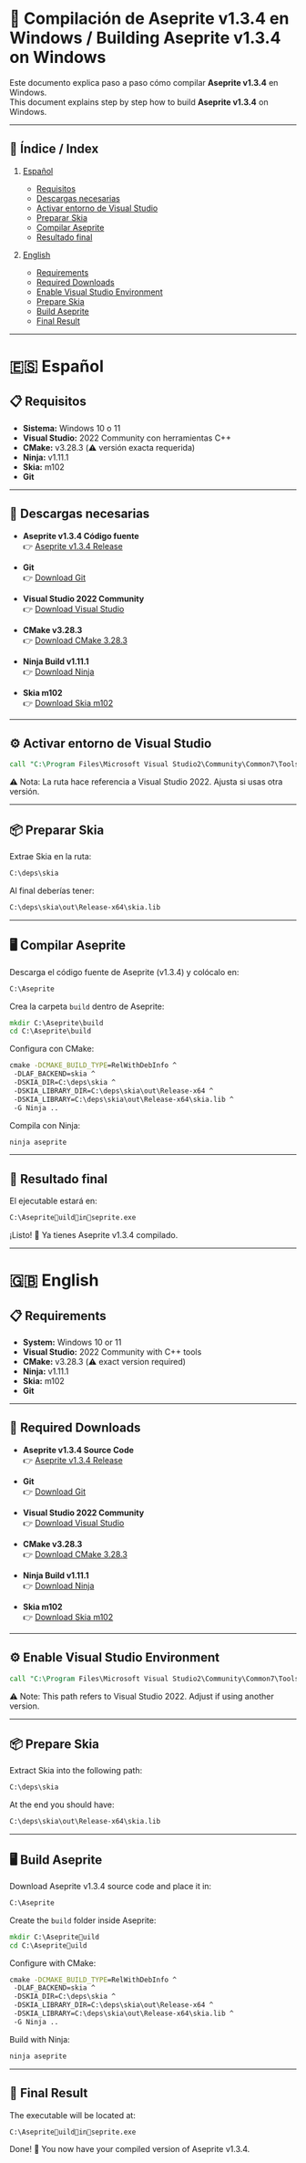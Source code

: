 # 🎨 Compilación de Aseprite v1.3.4 en Windows / Building Aseprite v1.3.4 on Windows  

Este documento explica paso a paso cómo compilar **Aseprite v1.3.4** en Windows.  
This document explains step by step how to build **Aseprite v1.3.4** on Windows.  

---

## 📑 Índice / Index  

1. [Español](#-español)  
   - [Requisitos](#-requisitos)  
   - [Descargas necesarias](#-descargas-necesarias)  
   - [Activar entorno de Visual Studio](#️-activar-entorno-de-visual-studio)  
   - [Preparar Skia](#-preparar-skia)  
   - [Compilar Aseprite](#️-compilar-aseprite)  
   - [Resultado final](#-resultado-final)  

2. [English](#-english)  
   - [Requirements](#-requirements)  
   - [Required Downloads](#-required-downloads)  
   - [Enable Visual Studio Environment](#️-enable-visual-studio-environment)  
   - [Prepare Skia](#-prepare-skia)  
   - [Build Aseprite](#️-build-aseprite)  
   - [Final Result](#-final-result)  

---

# 🇪🇸 Español  

## 📋 Requisitos  
- **Sistema:** Windows 10 o 11  
- **Visual Studio:** 2022 Community con herramientas C++  
- **CMake:** v3.28.3 (⚠️ versión exacta requerida)  
- **Ninja:** v1.11.1  
- **Skia:** m102  
- **Git**  

---

## 📂 Descargas necesarias  
- **Aseprite v1.3.4 Código fuente**  
  👉 [Aseprite v1.3.4 Release](https://github.com/aseprite/aseprite/releases/tag/v1.3.4)  

- **Git**  
  👉 [Download Git](https://git-scm.com/download/win)  

- **Visual Studio 2022 Community**  
  👉 [Download Visual Studio](https://visualstudio.microsoft.com/downloads/)  

- **CMake v3.28.3**  
  👉 [Download CMake 3.28.3](https://github.com/Kitware/CMake/releases/tag/v3.28.3)  

- **Ninja Build v1.11.1**  
  👉 [Download Ninja](https://github.com/ninja-build/ninja/releases/tag/v1.11.1)  

- **Skia m102**  
  👉 [Download Skia m102](https://github.com/aseprite/skia/releases/tag/m102-861e4743af)  

---

## ⚙️ Activar entorno de Visual Studio  

```bat
call "C:\Program Files\Microsoft Visual Studio2\Community\Common7\Tools\VsDevCmd.bat" -arch=x64
```

⚠️ Nota: La ruta hace referencia a Visual Studio 2022. Ajusta si usas otra versión.  

---

## 📦 Preparar Skia  

Extrae Skia en la ruta:  

```bat
C:\deps\skia
```

Al final deberías tener:  

```bat
C:\deps\skia\out\Release-x64\skia.lib
```

---

## 🖥️ Compilar Aseprite  

Descarga el código fuente de Aseprite (v1.3.4) y colócalo en:  

```bat
C:\Aseprite
```

Crea la carpeta `build` dentro de Aseprite:  

```bat
mkdir C:\Aseprite\build
cd C:\Aseprite\build
```

Configura con CMake:  

```bat
cmake -DCMAKE_BUILD_TYPE=RelWithDebInfo ^
 -DLAF_BACKEND=skia ^
 -DSKIA_DIR=C:\deps\skia ^
 -DSKIA_LIBRARY_DIR=C:\deps\skia\out\Release-x64 ^
 -DSKIA_LIBRARY=C:\deps\skia\out\Release-x64\skia.lib ^
 -G Ninja ..
```

Compila con Ninja:  

```bat
ninja aseprite
```

---

## 📂 Resultado final  

El ejecutable estará en:  

```bat
C:\Asepriteuildinseprite.exe
```

¡Listo! 🎉 Ya tienes Aseprite v1.3.4 compilado.  

---

# 🇬🇧 English  

## 📋 Requirements  
- **System:** Windows 10 or 11  
- **Visual Studio:** 2022 Community with C++ tools  
- **CMake:** v3.28.3 (⚠️ exact version required)  
- **Ninja:** v1.11.1  
- **Skia:** m102  
- **Git**  

---

## 📂 Required Downloads  
- **Aseprite v1.3.4 Source Code**  
  👉 [Aseprite v1.3.4 Release](https://github.com/aseprite/aseprite/releases/tag/v1.3.4)  

- **Git**  
  👉 [Download Git](https://git-scm.com/download/win)  

- **Visual Studio 2022 Community**  
  👉 [Download Visual Studio](https://visualstudio.microsoft.com/downloads/)  

- **CMake v3.28.3**  
  👉 [Download CMake 3.28.3](https://github.com/Kitware/CMake/releases/tag/v3.28.3)  

- **Ninja Build v1.11.1**  
  👉 [Download Ninja](https://github.com/ninja-build/ninja/releases/tag/v1.11.1)  

- **Skia m102**  
  👉 [Download Skia m102](https://github.com/aseprite/skia/releases/tag/m102-861e4743af)  

---

## ⚙️ Enable Visual Studio Environment  

```bat
call "C:\Program Files\Microsoft Visual Studio2\Community\Common7\Tools\VsDevCmd.bat" -arch=x64
```

⚠️ Note: This path refers to Visual Studio 2022. Adjust if using another version.  

---

## 📦 Prepare Skia  

Extract Skia into the following path:  

```bat
C:\deps\skia
```

At the end you should have:  

```bat
C:\deps\skia\out\Release-x64\skia.lib
```

---

## 🖥️ Build Aseprite  

Download Aseprite v1.3.4 source code and place it in:  

```bat
C:\Aseprite
```

Create the `build` folder inside Aseprite:  

```bat
mkdir C:\Asepriteuild
cd C:\Asepriteuild
```

Configure with CMake:  

```bat
cmake -DCMAKE_BUILD_TYPE=RelWithDebInfo ^
 -DLAF_BACKEND=skia ^
 -DSKIA_DIR=C:\deps\skia ^
 -DSKIA_LIBRARY_DIR=C:\deps\skia\out\Release-x64 ^
 -DSKIA_LIBRARY=C:\deps\skia\out\Release-x64\skia.lib ^
 -G Ninja ..
```

Build with Ninja:  

```bat
ninja aseprite
```

---

## 📂 Final Result  

The executable will be located at:  

```bat
C:\Asepriteuildinseprite.exe
```

Done! 🎉 You now have your compiled version of Aseprite v1.3.4.  
